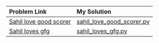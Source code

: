 |Problem Link|My Solution|
|:----|:----|
|[Sahil love good scorer](<https://practice.geeksforgeeks.org/contest-problem/sahil-love-good-scorer/0/>)|[sahil_love_good_scorer.py](<https://github.com/mygoal-javadeveloper/CompetitiveProgramming/blob/main/Python/geeksforgeeks/sahil_love_good_scorer.py>)|
|[Sahil loves gfg](<https://practice.geeksforgeeks.org/contest-problem/sahil-loves-gfg/0/>)|[sahil_loves_gfg.py](<https://github.com/mygoal-javadeveloper/CompetitiveProgramming/blob/main/Python/geeksforgeeks/sahil_loves_gfg.py>)|
